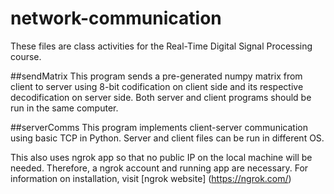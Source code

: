 # network-communication
These files are class activities for the Real-Time Digital Signal Processing course.

##sendMatrix
This program sends a pre-generated numpy matrix from client to server using 8-bit codification on client side and its respective decodification on server side. Both server and client programs should be run in the same computer.

##serverComms
This program implements client-server communication using basic TCP in Python.
Server and client files can be run in different OS.

This also uses ngrok app so that no public IP on the local machine will be needed. Therefore, a ngrok account and running app are necessary.
For information on installation, visit [ngrok website] (https://ngrok.com/)
